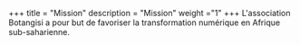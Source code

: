 +++
title = "Mission"
description = "Mission"
weight ="1"
+++
L'association Botangisi a pour but de favoriser la transformation numérique en Afrique sub-saharienne.